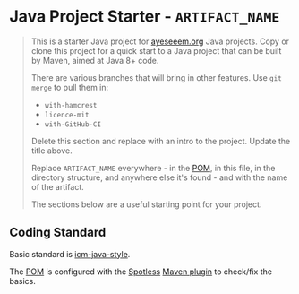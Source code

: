 Java Project Starter - `ARTIFACT_NAME`
======================================

> This is a starter Java project for [ayeseeem.org](https://www.ayeseeem.org)
> Java projects.
> Copy or clone this project for a quick start to a Java project that can be
> built by Maven, aimed at Java 8+ code.
>
> There are various branches that will bring in other features. Use
> `git merge` to pull them in:
>
> - `with-hamcrest`
> - `licence-mit`
> - `with-GitHub-CI`
>
> Delete this section and replace with an intro to the project.
> Update the title above.
>
> Replace `ARTIFACT_NAME` everywhere - in the [POM](pom.xml), in this file,
> in the directory structure, and anywhere else it's found - and with the name
> of the artifact.
>
> The sections below are a useful starting point for your project.


Coding Standard
---------------

Basic standard is [icm-java-style](https://github.com/ayeseeem/icm-java-style/).

The [POM](pom.xml) is configured with the
[Spotless](https://github.com/diffplug/spotless)
[Maven plugin](https://github.com/diffplug/spotless/tree/main/plugin-maven)
to check/fix the basics.
